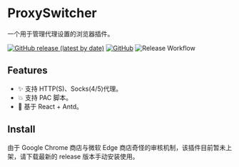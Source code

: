 # ProxySwitcher

一个用于管理代理设置的浏览器插件。

[![GitHub release (latest by date)](https://img.shields.io/github/v/release/Tarocch1/proxy-switcher)](https://github.com/Tarocch1/proxy-switcher/releases)
[![GitHub](https://img.shields.io/github/license/Tarocch1/proxy-switcher)](https://github.com/Tarocch1/proxy-switcher/blob/master/LICENSE)
![Release Workflow](https://github.com/Tarocch1/proxy-switcher/workflows/Release%20Workflow/badge.svg)

## Features

- ✨ 支持 HTTP(S)、Socks(4/5)代理。
- 💥 支持 PAC 脚本。
- 🎨 基于 React + Antd。

## Install

由于 Google Chrome 商店与微软 Edge 商店奇怪的审核机制，该插件目前暂未上架，请下载最新的 release 版本手动安装使用。
